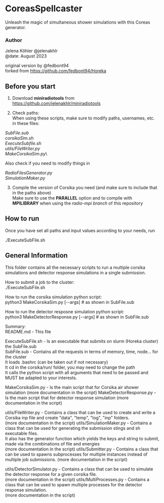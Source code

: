 # CoreasSpellcaster
Unleash the magic of simultaneous shower simulations with this Coreas generator.

### Author
Jelena Köhler @jelenakhlr\
@date: August 2023

original version by @fedbont94\
forked from https://github.com/fedbont94/Horeka

## Before you start
1. Download **miniradiotools** from https://github.com/jelenakhlr/miniradiotools

2. Check paths:\
When using these scripts, make sure to modify paths, usernames, etc. in these files:

*SubFile.sub*\
*corsikaSim.sh*\
*ExecuteSubfile.sh*\
*utils/FileWriter.py*\
*MakeCorsikaSim.py*\

Also check if you need to modify things in

*RadioFilesGenerator.py*\
*SimulationMaker.py*

3. Compile the version of Corsika you need (and make sure to include that in the paths above)\
Make sure to use the **PARALLEL** option and to compile with **MPILIBRARY** when using the _radio-mpi branch_ of this repository

## How to run
Once you have set all paths and input values according to your needs, run

./ExecuteSubFile.sh


## General Information
This folder contains all the necessary scripts to run a multiple corsika simulations and detector response simulations in a single submission.

How to submit a job to the cluster:\
./ExecuteSubFile.sh

How to run the corsika simulation python script:\
python3 MakeCorsikaSim.py [--args] # as shown in SubFile.sub

How to run the detector resposne simulation python script:\
python3 MakeDetectorResponse.py [--args] # as shown in SubFile.sub

Summary:\
README.md -         This file

ExecuteSubFile.sh - Is an executable that submits on slurm (Horeka cluster) the SubFile.sub \
SubFile.sub -       Contains all the requests in terms of memory, time, node... for the cluster\
                    It loads .bashrc (can be taken out if not necessary)\
                    It cd in the corsika/run/ folder, you may need to change the path\
                    It calls the python script with all arguments that need to be passed and MUST be adapted to your interests.

MakeCorsikaSim.py - Is the main script that for Corsika air shower simulation (more documentation in the script)
MakeDetectorResponse.py - Is the main script that for detector response simulation (more documentation in the script)


utils/FileWriter.py -       Contains a class that can be used to create and write a Corsika inp file and create "data", "temp", "log", "inp" folders. \
                            (more documentation in the script)
utils/SimulationMaker.py -  Contains a class that can be used for generating the submission stings and sh executable files. \
                            It also has the generator function which yields the keys and string to submit, 
                            made via the combinations of file and energies \
                            (more documentation in the script)
utils/Submitter.py -        Contains a class that can be used to spawns subprocesses for multiple instances instead of multiple job submissions.
                            (more documentation in the script)

utils/DetectorSimulator.py - Contains a class that can be used to simulate the detector response for a given corsika file. \
                            (more documentation in the script)
utils/MultiProcesses.py -   Contains a class that can be used to spawn multiple processes for the detector response simulation. \
                            (more documentation in the script)
